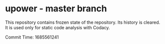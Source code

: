 # upower - master branch

This repository contains frozen state of the repository.
Its history is cleared. It is used only for static code
analysis with Codacy.

Commit Time: 1685561241